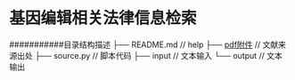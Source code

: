 # 基因编辑相关法律信息检索

###########目录结构描述
├── README.md                  	// help
├── [pdf附件](附件1[599].pdf)   	// 文献来源出处
├── source.py                   // 脚本代码
├── input 						// 文本输入
└── output 						// 文本输出
